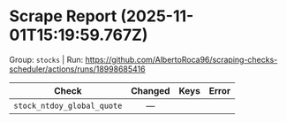 # Scrape Report (2025-11-01T15:19:59.767Z)

Group: `stocks`  |  Run: https://github.com/AlbertoRoca96/scraping-checks-scheduler/actions/runs/18998685416

| Check | Changed | Keys | Error |
|---|:---:|:--|:--|
| `stock_ntdoy_global_quote` | — |  |  |
